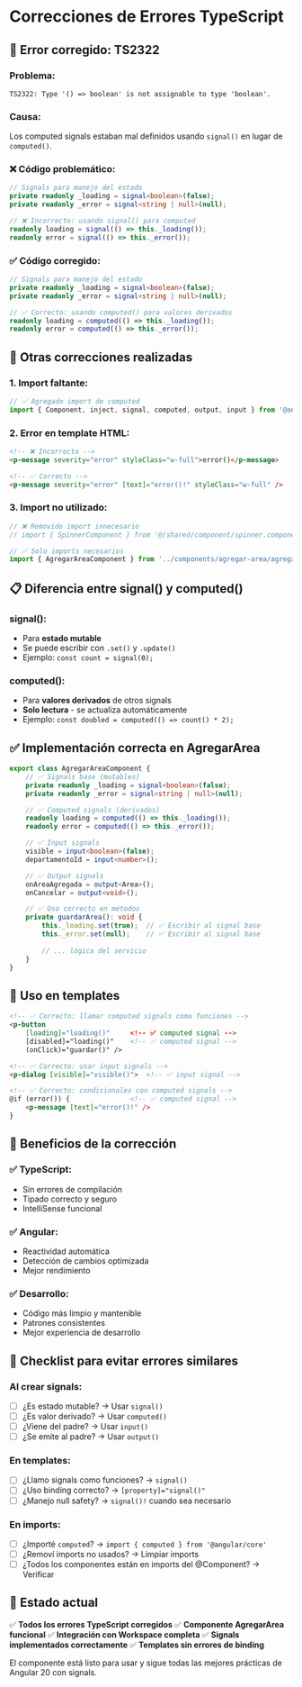# Correcciones de Errores TypeScript

## 🐛 **Error corregido: TS2322**

### **Problema:**
```
TS2322: Type '() => boolean' is not assignable to type 'boolean'.
```

### **Causa:**
Los computed signals estaban mal definidos usando `signal()` en lugar de `computed()`.

### **❌ Código problemático:**
```typescript
// Signals para manejo del estado
private readonly _loading = signal<boolean>(false);
private readonly _error = signal<string | null>(null);

// ❌ Incorrecto: usando signal() para computed
readonly loading = signal(() => this._loading());
readonly error = signal(() => this._error());
```

### **✅ Código corregido:**
```typescript
// Signals para manejo del estado
private readonly _loading = signal<boolean>(false);
private readonly _error = signal<string | null>(null);

// ✅ Correcto: usando computed() para valores derivados
readonly loading = computed(() => this._loading());
readonly error = computed(() => this._error());
```

## 🔧 **Otras correcciones realizadas**

### **1. Import faltante:**
```typescript
// ✅ Agregado import de computed
import { Component, inject, signal, computed, output, input } from '@angular/core';
```

### **2. Error en template HTML:**
```html
<!-- ❌ Incorrecto -->
<p-message severity="error" styleClass="w-full">error()</p-message>

<!-- ✅ Correcto -->
<p-message severity="error" [text]="error()!" styleClass="w-full" />
```

### **3. Import no utilizado:**
```typescript
// ❌ Removido import innecesario
// import { SpinnerComponent } from '@/shared/component/spinner.component';

// ✅ Solo imports necesarios
import { AgregarAreaComponent } from '../components/agregar-area/agregar-area.component';
```

## 📋 **Diferencia entre signal() y computed()**

### **signal():**
- Para **estado mutable**
- Se puede escribir con `.set()` y `.update()`
- Ejemplo: `const count = signal(0);`

### **computed():**
- Para **valores derivados** de otros signals
- **Solo lectura** - se actualiza automáticamente
- Ejemplo: `const doubled = computed(() => count() * 2);`

## ✅ **Implementación correcta en AgregarArea**

```typescript
export class AgregarAreaComponent {
    // ✅ Signals base (mutables)
    private readonly _loading = signal<boolean>(false);
    private readonly _error = signal<string | null>(null);

    // ✅ Computed signals (derivados)
    readonly loading = computed(() => this._loading());
    readonly error = computed(() => this._error());

    // ✅ Input signals
    visible = input<boolean>(false);
    departamentoId = input<number>();

    // ✅ Output signals
    onAreaAgregada = output<Area>();
    onCancelar = output<void>();

    // ✅ Uso correcto en métodos
    private guardarArea(): void {
        this._loading.set(true);  // ✅ Escribir al signal base
        this._error.set(null);    // ✅ Escribir al signal base
        
        // ... lógica del servicio
    }
}
```

## 🎯 **Uso en templates**

```html
<!-- ✅ Correcto: llamar computed signals como funciones -->
<p-button 
    [loading]="loading()"     <!-- ✅ computed signal -->
    [disabled]="loading()"    <!-- ✅ computed signal -->
    (onClick)="guardar()" />

<!-- ✅ Correcto: usar input signals -->
<p-dialog [visible]="visible()">  <!-- ✅ input signal -->

<!-- ✅ Correcto: condicionales con computed signals -->
@if (error()) {               <!-- ✅ computed signal -->
    <p-message [text]="error()!" />
}
```

## 🚀 **Beneficios de la corrección**

### **✅ TypeScript:**
- Sin errores de compilación
- Tipado correcto y seguro
- IntelliSense funcional

### **✅ Angular:**
- Reactividad automática
- Detección de cambios optimizada
- Mejor rendimiento

### **✅ Desarrollo:**
- Código más limpio y mantenible
- Patrones consistentes
- Mejor experiencia de desarrollo

## 📝 **Checklist para evitar errores similares**

### **Al crear signals:**
- [ ] ¿Es estado mutable? → Usar `signal()`
- [ ] ¿Es valor derivado? → Usar `computed()`
- [ ] ¿Viene del padre? → Usar `input()`
- [ ] ¿Se emite al padre? → Usar `output()`

### **En templates:**
- [ ] ¿Llamo signals como funciones? → `signal()`
- [ ] ¿Uso binding correcto? → `[property]="signal()"`
- [ ] ¿Manejo null safety? → `signal()!` cuando sea necesario

### **En imports:**
- [ ] ¿Importé `computed`? → `import { computed } from '@angular/core'`
- [ ] ¿Removí imports no usados? → Limpiar imports
- [ ] ¿Todos los componentes están en imports del @Component? → Verificar

## 🎉 **Estado actual**

✅ **Todos los errores TypeScript corregidos**
✅ **Componente AgregarArea funcional**
✅ **Integración con Workspace completa**
✅ **Signals implementados correctamente**
✅ **Templates sin errores de binding**

El componente está listo para usar y sigue todas las mejores prácticas de Angular 20 con signals.
